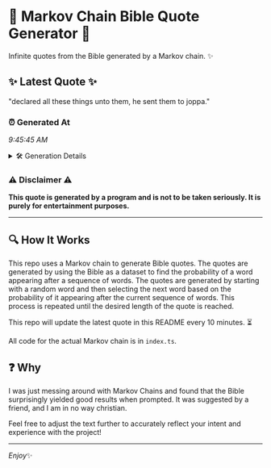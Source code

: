 # 📖 Markov Chain Bible Quote Generator 📖

Infinite quotes from the Bible generated by a Markov chain. ✨

## ✨ Latest Quote ✨
"declared all these things unto them, he sent them to joppa."

### ⏰ Generated At
*9:45:45 AM*

<details>
    <summary>🛠️ Generation Details</summary>
    <p>
        <strong>🌱 Seed:</strong> declared<br>
        <strong>🔄 Iterations:</strong> 10<br>
        <strong>📜 Context History:</strong><br>[ declared ]: all<br>[ declared, all ]: these<br>[ declared, all, these ]: things<br>[ declared, all, these, things ]: unto<br>[ declared, all, these, things, unto ]: them,<br>[ declared, all, these, things, unto, them, ]: he<br>[ all, these, things, unto, them,, he ]: sent<br>[ these, things, unto, them,, he, sent ]: them<br>[ things, unto, them,, he, sent, them ]: to<br>[ unto, them,, he, sent, them, to ]: joppa.<br>
    </p>
</details>

### ⚠️ Disclaimer ⚠️
**This quote is generated by a program and is not to be taken seriously. It is purely for entertainment purposes.**

---

## 🔍 How It Works

This repo uses a Markov chain to generate Bible quotes. The quotes are generated by using the Bible as a dataset to find the probability of a word appearing after a sequence of words. The quotes are generated by starting with a random word and then selecting the next word based on the probability of it appearing after the current sequence of words. This process is repeated until the desired length of the quote is reached.

This repo will update the latest quote in this README every 10 minutes. ⏳

All code for the actual Markov chain is in `index.ts`.

## ❓ Why

I was just messing around with Markov Chains and found that the Bible surprisingly yielded good results when prompted. 
It was suggested by a friend, and I am in no way christian.

Feel free to adjust the text further to accurately reflect your intent and experience with the project!

---

*Enjoy*✨

